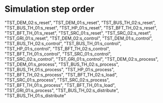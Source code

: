 # Simulation step order
"TST_DEM_02:s_reset",
"TST_DEM_01:s_reset",
"TST_BUS_TH_02:s_reset",
"TST_BUS_TH_01:s_reset",
"TST_HP_01:s_reset",
"TST_BFT_TH_02:s_reset",
"TST_BFT_TH_01:s_reset",
"TST_SRC_01:s_reset",
"TST_SRC_02:s_reset",
"TST_GRI_01:s_reset",
"TST_DEM_02:s_control",
"TST_DEM_01:s_control",
"TST_BUS_TH_02:s_control",
"TST_BUS_TH_01:s_control",
"TST_HP_01:s_control",
"TST_BFT_TH_02:s_control",
"TST_BFT_TH_01:s_control",
"TST_SRC_01:s_control",
"TST_SRC_02:s_control",
"TST_GRI_01:s_control",
"TST_DEM_02:s_process",
"TST_DEM_01:s_process",
"TST_BUS_TH_02:s_process",
"TST_BUS_TH_01:s_process",
"TST_HP_01:s_process",
"TST_BFT_TH_02:s_process",
"TST_BFT_TH_02:s_load",
"TST_SRC_01:s_process",
"TST_SRC_02:s_process",
"TST_BFT_TH_01:s_process",
"TST_BFT_TH_01:s_load",
"TST_GRI_01:s_process",
"TST_BUS_TH_02:s_distribute",
"TST_BUS_TH_01:s_distribute"
